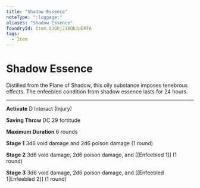 ```yaml
---
title: "Shadow Essence"
noteType: ":luggage:"
aliases: "Shadow Essence"
foundryId: Item.OJGhjJ1BQbJpDRTA
tags:
  - Item
---
```


# Shadow Essence

Distilled from the Plane of Shadow, this oily substance imposes tenebrous effects. The enfeebled condition from shadow essence lasts for 24 hours.

* * *

**Activate** D Interact (Injury)

**Saving Throw** DC 29 fortitude

**Maximum Duration** 6 rounds

**Stage 1** 3d6 void damage and 2d6 poison damage (1 round)

**Stage 2** 3d6 void damage, 2d6 poison damage, and [[Enfeebled 1]] (1 round)

**Stage 3** 3d6 void damage, 2d6 poison damage, and [[Enfeebled 1|Enfeebled 2]] (1 round)
